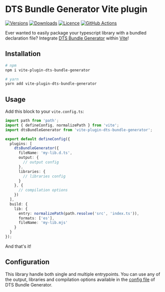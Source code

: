 # DTS Bundle Generator Vite plugin

[![Versions](https://img.shields.io/npm/v/vite-plugin-dts-bundle-generator)](https://www.npmjs.com/package/vite-plugin-dts-bundle-generator?activeTab=versions)
[![Downloads](https://img.shields.io/npm/dt/vite-plugin-dts-bundle-generator)](https://www.npmjs.com/package/vite-plugin-dts-bundle-generator)
[![Licence](https://img.shields.io/npm/l/vite-plugin-dts-bundle-generator)](./LICENCE)
[![GitHub Actions](https://img.shields.io/github/actions/workflow/status/f-lawe/vite-plugin-dts-bundle-generator/pr-checks.yml)](https://github.com/f-lawe/vite-plugin-dts-bundle-generator/actions/workflows/pr-checks.yml)


Ever wanted to easily package your typescript library with a bundled declaration file? Integrate [DTS Bundle Generator](https://github.com/timocov/dts-bundle-generator) within [Vite](https://github.com/vitejs/vite)!

## Installation
```sh
# npm
npm i vite-plugin-dts-bundle-generator

# yarn
yarn add vite-plugin-dts-bundle-generator
```

## Usage
Add this block to your `vite.config.ts`:

```ts
import path from 'path';
import { defineConfig, normalizePath } from 'vite';
import dtsBundleGenerator from 'vite-plugin-dts-bundle-generator';

export default defineConfig({
  plugins: [
    dtsBundleGenerator({
      fileName: 'my-lib.d.ts',
      output: {
        // output config
      },
      libraries: {
        // libraries config
      }
    }, {
      // compilation options
    })
  ],
  build: {
    lib: {
      entry: normalizePath(path.resolve('src', 'index.ts')),
      formats: ['es'],
      fileName: 'my-lib.mjs'
    }
  }
});

```

And that's it!

## Configuration

This library handle both single and multiple entrypoints. You can use any of the output, libraries and compilation options available in the [config file](https://github.com/timocov/dts-bundle-generator/blob/master/src/config-file/README.md) of DTS Bundle Generator.

